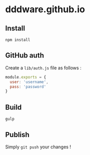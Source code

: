 # dddware.github.io

## Install

```
npm install
```

## GitHub auth

Create a `lib/auth.js` file as follows :

```javascript
module.exports = {
  user: 'username',
  pass: 'password'
}
```

## Build

```
gulp
```

## Publish

Simply `git push` your changes !